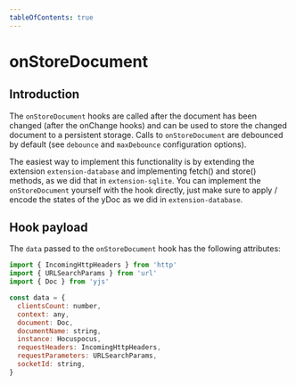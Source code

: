 ```yaml
---
tableOfContents: true
---
```


# onStoreDocument

## Introduction

The `onStoreDocument` hooks are called after the document has been changed (after the onChange hooks) and can
be used to store the changed document to a persistent storage. Calls to `onStoreDocument` are debounced by default
(see `debounce` and `maxDebounce` configuration options).

The easiest way to implement this functionality is by extending the extension `extension-database` and implementing
fetch() and store() methods, as we did that in `extension-sqlite`. You can implement the `onStoreDocument` yourself
with the hook directly, just make sure to apply / encode the states of the yDoc as we did in `extension-database`.

## Hook payload

The `data` passed to the `onStoreDocument` hook has the following attributes:

```js
import { IncomingHttpHeaders } from 'http'
import { URLSearchParams } from 'url'
import { Doc } from 'yjs'

const data = {
  clientsCount: number,
  context: any,
  document: Doc,
  documentName: string,
  instance: Hocuspocus,
  requestHeaders: IncomingHttpHeaders,
  requestParameters: URLSearchParams,
  socketId: string,
}
```
